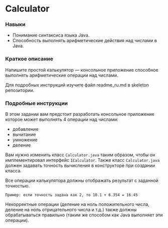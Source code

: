 # Calculator

### Навыки
- Понимание синтаксиса языка Java.
- Способность выполнять арифметические действия над числами в Java.

### Краткое описание
Напишите простой калькулятор — консольное приложение способное выполнять арифметические операции над числами.

Для подробных инструкций изучите файл readme_ru.md в skeleton репозитории.


### Подробные инструкции
В этом задании вам предстоит разработать консольное приложение которое может выполнять 4 операции над числами:
- добавление 
- вычитание
- умножение 
- деление 

Вам нужно изменить класс `Calculator.java` таким образом, чтобы он имплементировал интерфейс `ICalculator`. Также класс `Calculator.java` должен задавать точность 
вычисления в конструкторе при создании класса.

Все операции калькулятора должны отображать результат с заданной точностью.

`Пример: если точность задана как 2, то 10.1 + 6.354 = 16.45`

Некорректные операции (деление на ноль положительного числа, деление на ноль отрицательного числа и т.д.) 
также должны обрабатываться правильно (таким же способом как Java выполняет эти операции).

